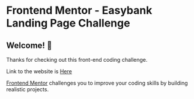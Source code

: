 # Frontend Mentor - Easybank Landing Page Challenge

## Welcome! 👋

Thanks for checking out this front-end coding challenge.

Link to the website is [Here](https://getoarm.github.io/EasyBank-Challenge/)

[Frontend Mentor](https://www.frontendmentor.io) challenges you to improve your coding skills by building realistic projects.
